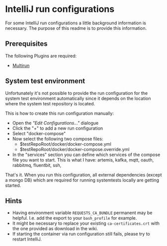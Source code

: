 # IntelliJ run configurations
For some IntelliJ run configurations a little background information is necessary.
The purpose of this readme is to provide this information.

## Prerequisites

The following Plugins are required:
* [Multirun](https://plugins.jetbrains.com/plugin/7248-multirun)

## System test environment
Unfortunately it's not possible to provide the run configuration for the system test environment automatically since it depends on the location where the system test repository is located.

This is how to create this run configuration manually:
* Open the _"Edit Configurations..."_ dialogue
* Click the "+" to add a new run configuration
* Select "docker-compose"
* Now select the following two compose files:
  * $testRepoRoot/docker/docker-compose.yml
  * $testRepoRoot/docker/docker-compose.override.yml
* In the "services" section you can define which services of the compose file you want to start. This is what I have: artemis, kafka, mqtt, oauth, rabbitmq, fluentbit, ssh, 

That's it. When you run this configuration, all external dependencies (except a mongo DB) which are required for running systemtests locally are getting started.

## Hints
* Having environment variable `REQUESTS_CA_BUNDLE` permanent may be helpful. I.e. add the export to your `bash_profile`
  for example.
* It might be necessary to replace your existing `ca-certificates.crt` with the one provided as download in the wiki.
* If starting the container via run configuration still fails, please try to restart IntelliJ.
